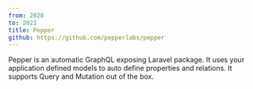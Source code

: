 ```yaml
---
from: 2020
to: 2021
title: Pepper
github: https://github.com/pepperlabs/pepper
---
```


Pepper is an automatic GraphQL exposing Laravel package. It uses your application defined models to auto define properties and relations. It supports Query and Mutation out of the box.
